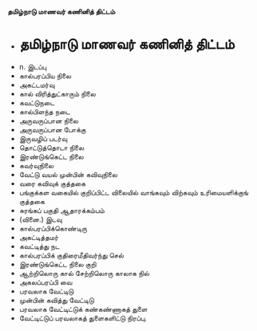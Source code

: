 **தமிழ்நாடு மாணவர் கணினித் திட்டம்**
- # தமிழ்நாடு மாணவர் கணினித் திட்டம்
- n. இடப்பு
- கால்பரப்பிய நிலை
- அகட்டமர்வு
- கால் விரித்துட்காரும் நிலை
- கவட்டுநடை
- கால்பிளந்த நடை
- அருவருப்பான நிலை
- அருவருப்பான போக்கு
- இருவழிப் படர்வு
- தொட்டுத்தொடா நிலை
- இரண்டுங்கெட்ட நிலை
- கவர்வுநிலை
- வேட்டு வயல் முன்பின் கவிவுநிலை
- வரை கவிவுக் குத்தகை
- பங்குக்கள வகையில் குறிப்பிட்ட  விலையில் வாங்கவும் விற்கவும் உரிமையளிக்குங் குத்தகை
- சுரங்கப் பகுதி ஆதாரக்கம்பம்
- (வினை.) இடவு
- கால்பரப்பிக்கொண்டிரு
- அகட்டித்தமர்
-  கவட்டித்து நட
- கால்பரப்பிக் குதிரைமீதிவர்ந்து செல்
- இரண்டுங்கெட்ட நிலை குறி
- ஆற்றிலொரு கால் சேற்றிலொரு காலாக நில்
- அகலப்பரப்பி வை
- பரவலாக வேட்டிடு
-  முன்பின் கவித்து வேட்டிடு
- பரவலாக வேட்டிட்டுக் கண்கண்ணாகத் துளை
- வேட்டிட்டுப் பரவலாகத் துளைகளிட்டு நிரப்பு.

